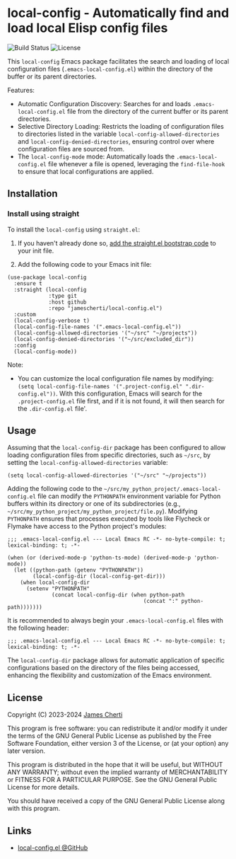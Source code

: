 # local-config - Automatically find and load local Elisp config files
![Build Status](https://github.com/jamescherti/local-config.el/actions/workflows/ci.yml/badge.svg)
![License](https://img.shields.io/github/license/jamescherti/local-config.el)

This `local-config` Emacs package facilitates the search and loading of local configuration files (`.emacs-local-config.el`) within the directory of the buffer or its parent directories.

Features:
- Automatic Configuration Discovery: Searches for and loads `.emacs-local-config.el` file from the
  directory of the current buffer or its parent directories.
- Selective Directory Loading: Restricts the loading of configuration files to directories listed in the variable `local-config-allowed-directories` and `local-config-denied-directories`, ensuring control over where configuration files are sourced from.
- The `local-config-mode` mode: Automatically loads the `.emacs-local-config.el` file whenever a file is opened, leveraging the `find-file-hook` to ensure that local configurations are applied.

## Installation

### Install using straight

To install the `local-config` using `straight.el`:

1. If you haven't already done so, [add the straight.el bootstrap code](https://github.com/radian-software/straight.el?tab=readme-ov-file#getting-started) to your init file.

2. Add the following code to your Emacs init file:
``` emacs-lisp
(use-package local-config
  :ensure t
  :straight (local-config
             :type git
             :host github
             :repo "jamescherti/local-config.el")
  :custom
  (local-config-verbose t)
  (local-config-file-names '(".emacs-local-config.el"))
  (local-config-allowed-directories '("~/src" "~/projects"))
  (local-config-denied-directories '("~/src/excluded_dir"))
  :config
  (local-config-mode))
```

Note:
- You can customize the local configuration file names by modifying: ```(setq local-config-file-names '(".project-config.el" ".dir-config.el"))```. With this configuration, Emacs will search for the `.project-config.el` file first, and if it is not found, it will then search for the `.dir-config.el` file'.

## Usage

Assuming that the `local-config-dir` package has been configured to allow loading configuration files from specific directories, such as `~/src`, by setting the `local-config-allowed-directories` variable:
``` emacs-lisp
(setq local-config-allowed-directories '("~/src" "~/projects"))
```

Adding the following code to the `~/src/my_python_project/.emacs-local-config.el` file can modify the `PYTHONPATH` environment variable for Python buffers within its directory or one of its subdirectories (e.g., `~/src/my_python_project/my_python_project/file.py`). Modifying `PYTHONPATH` ensures that processes executed by tools like Flycheck or Flymake have access to the Python project's modules:
``` emacs-lisp
;;; .emacs-local-config.el --- Local Emacs RC -*- no-byte-compile: t; lexical-binding: t; -*-

(when (or (derived-mode-p 'python-ts-mode) (derived-mode-p 'python-mode))
  (let ((python-path (getenv "PYTHONPATH"))
        (local-config-dir (local-config-get-dir)))
    (when local-config-dir
      (setenv "PYTHONPATH"
              (concat local-config-dir (when python-path
                                           (concat ":" python-path)))))))
```

It is recommended to always begin your `.emacs-local-config.el` files with the following header:
```
;;; .emacs-local-config.el --- Local Emacs RC -*- no-byte-compile: t; lexical-binding: t; -*-
```

The `local-config-dir` package allows for automatic application of specific configurations based on the directory of the files being accessed, enhancing the flexibility and customization of the Emacs environment.

## License

Copyright (C) 2023-2024 [James Cherti](https://www.jamescherti.com)

This program is free software: you can redistribute it and/or modify it under the terms of the GNU General Public License as published by the Free Software Foundation, either version 3 of the License, or (at your option) any later version.

This program is distributed in the hope that it will be useful, but WITHOUT ANY WARRANTY; without even the implied warranty of MERCHANTABILITY or FITNESS FOR A PARTICULAR PURPOSE. See the GNU General Public License for more details.

You should have received a copy of the GNU General Public License along with this program.

## Links

- [local-config.el @GitHub](https://github.com/jamescherti/local-config.el)
